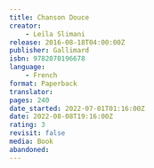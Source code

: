 ```yaml
---
title: Chanson Douce
creator:
    - Leïla Slimani
release: 2016-08-18T04:00:00Z
publisher: Gallimard
isbn: 9782070196678
language:
    - French
format: Paperback
translator:
pages: 240
date_started: 2022-07-01T01:16:00Z
date: 2022-08-08T19:16:00Z
rating: 3
revisit: false
media: Book
abandoned:
---
```

